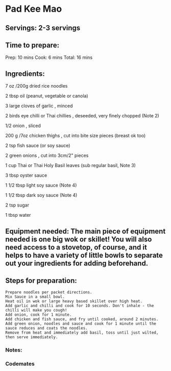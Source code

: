 # Pad Kee Mao

## Servings: 2-3 servings

## Time to prepare: 
Prep: 10 mins  Cook: 6 mins  Total: 16 mins
## Ingredients:
7 oz /200g dried rice noodles

2 tbsp oil (peanut, vegetable or canola)

3 large cloves of garlic , minced

2 birds eye chilli or Thai chillies , deseeded, very finely chopped (Note 2)

1/2 onion , sliced

200 g /7oz chicken thighs , cut into bite size pieces (breast ok too)

2 tsp fish sauce (or soy sauce)

2 green onions , cut into 3cm/2" pieces

1 cup Thai or Thai Holy Basil leaves (sub regular basil, Note 3)

3 tbsp oyster sauce

1 1/2 tbsp light soy sauce (Note 4)

1 1/2 tbsp dark soy sauce (Note 4)

2 tsp sugar

1 tbsp water


## Equipment needed: The main piece of equipment needed is one big wok or skillet! You will also need  access to a stovetop, of course, and it helps to have a variety of little bowls to separate out your ingredients for adding beforehand.


## Steps for preparation:
    Prepare noodles per packet directions.
    Mix Sauce in a small bowl.
    Heat oil in wok or large heavy based skillet over high heat.
    Add garlic and chilli and cook for 10 seconds. Don't inhale - the chilli will make you cough!
    Add onion, cook for 1 minute. 
    Add chicken and fish sauce, and fry until cooked, around 2 minutes.
    Add green onion, noodles and sauce and cook for 1 minute until the sauce reduces and coats the noodles.
    Remove from heat and immediately add basil, toss until just wilted, then serve immediately.


### Notes:



### Codemates #
